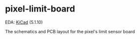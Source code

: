 # pixel-limit-board
EDA: [KiCad](https://www.kicad.org/) (5.1.10)

The schematics and PCB layout for the pixel's limit sensor board
